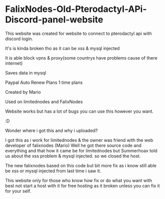 # FalixNodes-Old-Pterodactyl-APi-Discord-panel-website
This website was created for website to connect to pterodactyl api with discord login.

It's is kinda broken tho as it can be xss & mysql injected

It is able block vpns & proxy(some countrys have problems cause of there internet)

Saves data in mysql

Paypal 
Auto Renew Plans
1 time plans

Created by Mario 

Used on limitednodes and FalixNodes

Website works but has a lot of bugs you can use this however you want. 

:D

Wonder where i got this and why i uploaded?

I got this as i work for limitednodes & the owner was friend with the web developer of falixnodes (Mario)
Well he got there source code and everything and that how it came be for limitednodes but Summerhoax told us about the xss problem & mysql injected. so we closed the host. 

The new falixnodes based on this code but bit more fix as i know still able be xss or mysql injected from last time i saw it.

This website only for those who know how fix or do what you want with best not start a host with it for free hosting as it broken unless you can fix it for your self.
